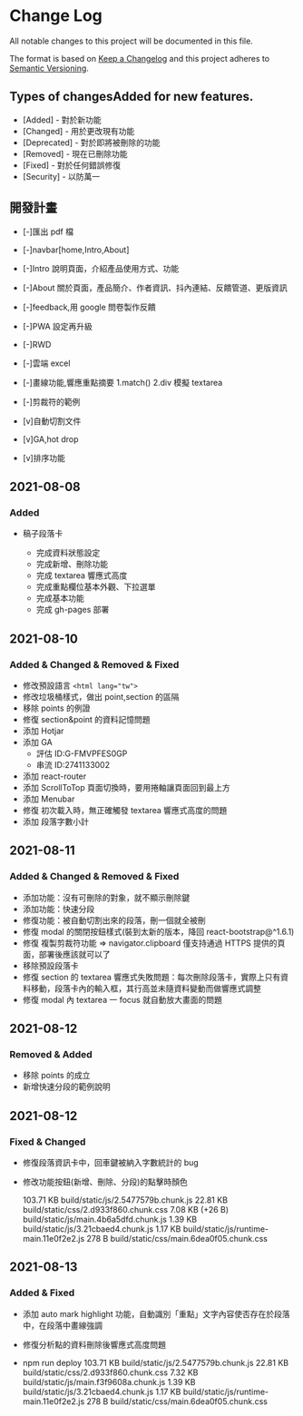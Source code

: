 # Change Log

All notable changes to this project will be documented in this file.

The format is based on [Keep a Changelog](http://keepachangelog.com/)
and this project adheres to [Semantic Versioning](http://semver.org/).

## Types of changesAdded for new features.

- [Added] - 對於新功能
- [Changed] - 用於更改現有功能
- [Deprecated] - 對於即將被刪除的功能
- [Removed] - 現在已刪除功能
- [Fixed] - 對於任何錯誤修復
- [Security] - 以防萬一

## 開發計畫

- [-]匯出 pdf 檔
- [-]navbar[home,Intro,About]
- [-]Intro 說明頁面，介紹產品使用方式、功能
- [-]About 關於頁面，產品簡介、作者資訊、抖內連結、反饋管道、更版資訊
- [-]feedback,用 google 問卷製作反饋
- [-]PWA 設定再升級
- [-]RWD
- [-]雲端 excel
- [-]畫線功能,響應重點摘要 1.match() 2.div 模擬 textarea

- [-]剪裁符的範例
- [v]自動切割文件
- [v]GA,hot drop
- [v]排序功能

## 2021-08-08

### Added

- 稿子段落卡

  - 完成資料狀態設定
  - 完成新增、刪除功能
  - 完成 textarea 響應式高度
  - 完成重點欄位基本外觀、下拉選單
  - 完成基本功能
  - 完成 gh-pages 部署

## 2021-08-10

### Added & Changed & Removed & Fixed

- 修改預設語言 `<html lang="tw">`
- 修改垃圾桶樣式，做出 point,section 的區隔
- 移除 points 的例證
- 修復 section&point 的資料記憶問題
- 添加 Hotjar
- 添加 GA
  - 評估 ID:G-FMVPFES0GP
  - 串流 ID:2741133002
- 添加 react-router
- 添加 ScrollToTop 頁面切換時，要用捲軸讓頁面回到最上方
- 添加 Menubar
- 修復 初次載入時，無正確觸發 textarea 響應式高度的問題
- 添加 段落字數小計

## 2021-08-11

### Added & Changed & Removed & Fixed

- 添加功能：沒有可刪除的對象，就不顯示刪除鍵
- 添加功能：快速分段
- 修復功能：被自動切割出來的段落，刪一個就全被刪
- 修復 modal 的關閉按鈕樣式(裝到太新的版本，降回 react-bootstrap@^1.6.1)
- 修復 複製剪裁符功能 => navigator.clipboard 僅支持通過 HTTPS 提供的頁面，部署後應該就可以了
- 移除預設段落卡
- 修復 section 的 textarea 響應式失敗問題：每次刪除段落卡，實際上只有資料移動，段落卡內的輸入框，其行高並未隨資料變動而做響應式調整
- 修復 modal 內 textarea 一 focus 就自動放大畫面的問題

## 2021-08-12

### Removed & Added

- 移除 points 的成立
- 新增快速分段的範例說明

## 2021-08-12

### Fixed & Changed

- 修復段落資訊卡中，回車鍵被納入字數統計的 bug
- 修改功能按鈕(新增、刪除、分段)的點擊時顏色

  103.71 KB build/static/js/2.5477579b.chunk.js
  22.81 KB build/static/css/2.d933f860.chunk.css
  7.08 KB (+26 B) build/static/js/main.4b6a5dfd.chunk.js
  1.39 KB build/static/js/3.21cbaed4.chunk.js
  1.17 KB build/static/js/runtime-main.11e0f2e2.js
  278 B build/static/css/main.6dea0f05.chunk.css

## 2021-08-13

### Added & Fixed

- 添加 auto mark highlight 功能，自動識別「重點」文字內容使否存在於段落中，在段落中畫線強調
- 修復分析點的資料刪除後響應式高度問題

- npm run deploy
  103.71 KB build/static/js/2.5477579b.chunk.js
  22.81 KB build/static/css/2.d933f860.chunk.css
  7.32 KB build/static/js/main.f3f9608a.chunk.js
  1.39 KB build/static/js/3.21cbaed4.chunk.js
  1.17 KB build/static/js/runtime-main.11e0f2e2.js
  278 B build/static/css/main.6dea0f05.chunk.css
